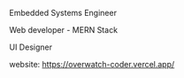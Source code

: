 Embedded Systems Engineer

Web developer - MERN Stack

UI Designer

website: https://overwatch-coder.vercel.app/
<!---
overwatch-coder/overwatch-coder is a ✨ special ✨ repository because its `README.md` (this file) appears on your GitHub profile.
You can click the Preview link to take a look at your changes.
--->
